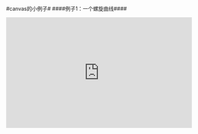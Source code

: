 #canvas的小例子#
####例子1：一个螺旋曲线####

<iframe width="100%" height="300" src="http://jsfiddle.net/esfak47/LXDwB/13/embedded/" allowfullscreen="allowfullscreen" frameborder="0"></iframe> 